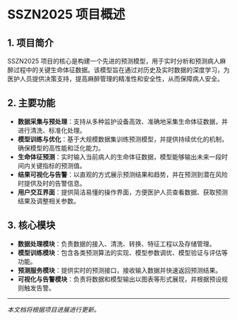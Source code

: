 # SSZN2025 项目概述

## 1. 项目简介

SSZN2025 项目的核心是构建一个先进的预测模型，用于实时分析和预测病人麻醉过程中的关键生命体征数据。该模型旨在通过对历史及实时数据的深度学习，为医护人员提供决策支持，提高麻醉管理的精准性和安全性，从而保障病人安全。

## 2. 主要功能

*   **数据采集与预处理**：支持从多种监护设备高效、准确地采集生命体征数据，并进行清洗、标准化处理。
*   **模型训练与优化**：基于大规模数据集训练预测模型，并提供持续优化的机制，确保模型的高性能和泛化能力。
*   **生命体征预测**：实时输入当前病人的生命体征数据，模型能够输出未来一段时间内关键指标的预测值。
*   **结果可视化与告警**：以直观的方式展示预测结果和趋势，并在预测到潜在风险时提供及时的告警信息。
*   **用户交互界面**：提供简洁易懂的操作界面，方便医护人员查看数据、获取预测结果及调整相关参数。

## 3. 核心模块

*   **数据处理模块**：负责数据的接入、清洗、转换、特征工程以及存储管理。
*   **模型训练模块**：包含各类预测算法的实现、模型参数调优、模型验证与评估等功能。
*   **预测服务模块**：提供实时的预测接口，接收输入数据并快速返回预测结果。
*   **可视化与告警模块**：负责将数据和模型输出以图表等形式展现，并根据预设规则触发告警。

---

*本文档将根据项目进展进行更新。* 